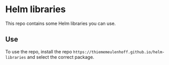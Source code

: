 # Helm libraries
This repo contains some Helm libraries you can use.

## Use
To use the repo, install the repo `https://thiememeulenhoff.github.io/helm-libraries` and select the correct package.
